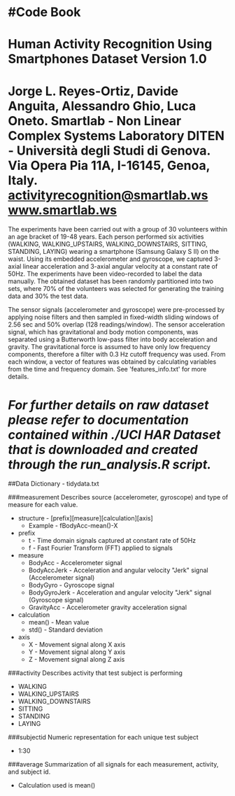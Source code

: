 #Code Book
==================================================================
Human Activity Recognition Using Smartphones Dataset
Version 1.0
==================================================================
Jorge L. Reyes-Ortiz, Davide Anguita, Alessandro Ghio, Luca Oneto.
Smartlab - Non Linear Complex Systems Laboratory
DITEN - Università degli Studi di Genova.
Via Opera Pia 11A, I-16145, Genoa, Italy.
activityrecognition@smartlab.ws
www.smartlab.ws
==================================================================
The experiments have been carried out with a group of 30 volunteers within an age bracket of 19-48 years. Each person performed six activities (WALKING, WALKING_UPSTAIRS, WALKING_DOWNSTAIRS, SITTING, STANDING, LAYING) wearing a smartphone (Samsung Galaxy S II) on the waist. Using its embedded accelerometer and gyroscope, we captured 3-axial linear acceleration and 3-axial angular velocity at a constant rate of 50Hz. The experiments have been video-recorded to label the data manually. The obtained dataset has been randomly partitioned into two sets, where 70% of the volunteers was selected for generating the training data and 30% the test data. 

The sensor signals (accelerometer and gyroscope) were pre-processed by applying noise filters and then sampled in fixed-width sliding windows of 2.56 sec and 50% overlap (128 readings/window). The sensor acceleration signal, which has gravitational and body motion components, was separated using a Butterworth low-pass filter into body acceleration and gravity. The gravitational force is assumed to have only low frequency components, therefore a filter with 0.3 Hz cutoff frequency was used. From each window, a vector of features was obtained by calculating variables from the time and frequency domain. See 'features_info.txt' for more details. 

*For further details on raw dataset please refer to documentation contained within ./UCI HAR Dataset that is downloaded and created through the run_analysis.R script.*
==================================================================
##Data Dictionary - tidydata.txt

###measurement
Describes source (accelerometer, gyroscope) and type of measure for each value.
- structure - [prefix][measure][calculation][axis]
  * Example - fBodyAcc-mean()-X
- prefix
  * t - Time domain signals captured at constant rate of 50Hz
  * f - Fast Fourier Transform (FFT) applied to signals
- measure
  * BodyAcc - Accelerometer signal
  * BodyAccJerk - Acceleration and angular velocity "Jerk" signal (Accelerometer signal)
  * BodyGyro - Gyroscope signal
  * BodyGyroJerk - Acceleration and angular velocity "Jerk" signal (Gyroscope signal)
  * GravityAcc - Accelerometer gravity acceleration signal
- calculation
  * mean() - Mean value
  * std() - Standard deviation
- axis
  * X - Movement signal along X axis
  * Y - Movement signal along Y axis
  * Z - Movement signal along Z axis

###activity
Describes activity that test subject is performing
- WALKING
- WALKING_UPSTAIRS
- WALKING_DOWNSTAIRS
- SITTING
- STANDING
- LAYING

###subjectid
Numeric representation for each unique test subject
- 1:30

###average
Summarization of all signals for each measurement, activity, and subject id.
- Calculation used is mean()